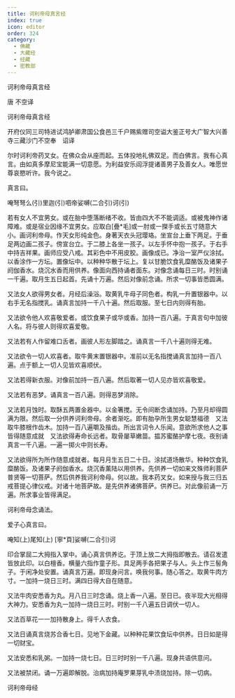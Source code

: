 ```yaml
---
title: 诃利帝母真言经
index: true
icon: editor
order: 324
category:
  - 佛藏
  - 大藏经
  - 经藏
  - 密教部
---
```


  诃利帝母真言经  

唐 不空译  

诃利帝母真言经  

开府仪同三司特进试鸿胪卿肃国公食邑三千户赐紫赠司空谥大鉴正号大广智大兴善寺三藏沙门不空奉　诏译  

尔时诃利帝药叉女。在佛众会从座而起。五体投地礼佛双足。而白佛言。我有心真言。由如真多摩尼宝能满一切意愿。为利益安乐阎浮提诸善男子及善女人。唯愿世尊哀愍听许。我今说之。  

真言曰。  

唵弩弩么(引)里迦(引)呬帝娑嚩(二合引)诃(引)  

若有女人不宜男女。或在胎中堕落断绪不收。皆由四大不不能调适。或被鬼神作诸障难。或是宿业因缘不宜男女。应取白[疊*毛]或一肘或一搩手或长五寸随意大小。画诃利帝母。作天女形纯金色。身著天衣头冠璎珞。坐宣台上垂下两足。于垂足两边画二孩子。傍宣台立。于二膝上各坐一孩子。以左手怀中抱一孩子。于右手中持吉祥果。画师应受八戒。其彩色中不用皮胶。画像成已。净治一室严仪涂拭。以香涂作一方坛。置像坛中。以种种华散于坛上。复以甘脆饮食乳糜酪饭及诸果子阏伽香水。烧沉水香而用供养。像面向西持诵者面东。对像念诵每日三时。时别诵一千遍。取月生五日起首。先诵十万遍。然后对像前念诵。所求一切事皆悉圆满。  

又法女人欲得男女者。月经后澡浴。取黄乳牛母子同色者。构乳一升置银器中。以右手无名指搅乳。诵真言加持一千八十遍。然后取服。至七日内则得有胎。  

又法欲令他人欢喜敬爱者。或饮食果子或华或香。加持一百八遍。于真言句中加彼人名。将与彼人则得欢喜爱敬。  

又法若有人作留难口舌者。画彼人形左脚踏之。诵真言一千八十遍则得无难。  

又法欲令一切人欢喜者。取牛黄末置银器中。准前以无名指搅诵真言加持一百八遍。点于额上一切人见皆欢喜顺伏。  

又法若得新衣服。对像前加持一百八遍。然后取著一切人见亦皆欢喜敬爱。  

又法若有恶梦。诵真言一百八遍。则得恶梦消除。  

又法若月蚀时。取酥五两置金器中。以金箸搅。无令间断念诵加持。乃至月却得圆满为限。然后取一分供养诃利帝母。余者渐吃。即有胎孕所生男女聪慧福德　又法取牛膝根作齿木。加持一百八遍嚼及揩齿。所出言词令人乐闻。意欲所求他人之事皆得随意成就　又法欲得寿命长远者。取骨屡草嫩苗。揾苏蜜酪护摩七夜。夜别诵真言一千八遍。一遍一掷火中则长寿。  

又法欲得所为所作随意成就者。每月月生五日二十日。涂拭道场散华。种种饮食乳糜酪饭。及诸果子阏伽香水。烧沉香薰陆以用供养。先供养一切如来文殊师利菩萨普贤等一切菩萨。然后供养我诃利帝母。何以故。我本药叉女。如来授与我三归五戒菩提心律仪戒。对诸十地菩萨故。是先供养诸佛菩萨。供养已。对此像前诵一万遍。所求事业皆得满足。  

诃利帝母念诵法。  

爱子心真言曰。  

唵知(上)尾知(上) [寧*頁]娑嚩(二合引)诃  

印合掌屈二大拇指入掌中。诵心真言供养讫。于顶上放二大拇指即散去。请召发遣皆放此印。以白檀香。横量六指作童子形。具足两手各把果子与人。头上作三髻角子。于闲净处安置。诵真言万遍。即现身问言。唤我何事。随心答之。取黄牛肉方寸。一加持一烧日三时。满四日得大自在随意。  

又法牛肉安悉香为丸。月八日三时念诵。烧上香一八遍。至日已。夜半现大光相得大神力。安悉香为丸一加持一烧日三时。时别一千八遍五日调伏一切人。  

又法百草花一一加持散身上。得千人衣食。  

又法日诵真言烧苏合香七日。见地下金藏。以种种花果饮食坛中供养。日日如是得一切财宝。  

又法安悉和乳粥。一加持一烧七日。日三时时别一千八遍。现身共语供意问。  

又法被禁闭。诵一万遍即解脱。治病加持庵罗果芽乳中渍烧加持。除一切病。  

诃利帝母经  
